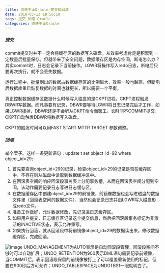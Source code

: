 ```yaml
---
title: 收获不止Oracle-提交和回滚
date: 2018-03-13 18:56:18
tags: 提交 回滚 Oracle
categories: 收获不止Oracle
---
```


##### 提交

commit提交时并不一定会将缓存区的数据写入磁盘，从效率考虑肯定是积累到一定数量后批量保存。但就带来了安全问题，数据缓存区是内存空间，断电怎么办？其实commit时，日志会记录下当前操作。LGWR将操作写入redo日志，断电后只要再次执行，就不会丢失数据。

<!--more-->


运行过程中，批量刷出的数据占数据缓存区的比例越大，效率一般也越高，但断电后数据库重启恢复数据的时间也就更长，所以需要一个平衡。

真正控制数据缓存区数据什么时候写入磁盘的是CKPT进程。CKPT进程触发DBWR写数据。而凡事要有记录，DBWR要等待LGWR将日志记录完后才工作，如果LGWR挂掉，DBWR还是不会听从CKPT命令而罢工。长时间不COMMIT提交，CKPT自动触发DBWR将数据写入磁盘。

CKPT的触发时间可以用FAST START MTTR TARGET 参数调整。

##### 回滚

举个栗子。这样一条更新语句：update t set object_id=92 where object_id=29; 
	
1. 首先要查询object_id=29的记录，检查object_id=29的记录是否在缓存区中，不存在则从磁盘中读取到数据缓冲区中。
2. 在回滚表空间的响应回滚段事务表上分配事务槽，从而在回滚表空间分配到空间。该动作需要记录日志写进日志缓存区。
3. 在数据缓存区中创建object_id=29的前镜像，前镜像数据也会写进磁盘的数据文件里（回滚表空间的数据文件），当然也会记录日志并由LGWR写入磁盘形成redo文件。
4. 准备工作做好，允许数据修改，先记录进日志缓存区。
5. 如果用户提交，日志缓存区记录这个提交信息，然后把回滚段事务标记为非激活的INACTIVE状态，表示允许重写。
6. 如果执行回滚，就从回滚段中将前镜像object_id=29的数据读出来，修改数据缓存区，完成回滚。


![image](/images/2.png)
UNDO_MANAGEMENT为AUTO表示是自动回滚段管理，回滚段空间不够时可以自动扩展；UNDO_RETENTION为900表示DML语句需要记录前镜像，当COMMIT后，表示回滚段保留的前镜像被打上了可以覆盖重新使用的标记，但要在900秒后方可允许；UNDO_TABLESPACE为UNDOTBS1一眼就明白了。